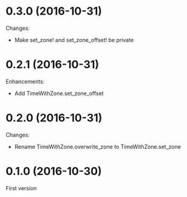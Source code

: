 # 0.3.0 (2016-10-31)

Changes:

* Make set_zone! and set_zone_offset! be private

# 0.2.1 (2016-10-31)

Enhancements:

* Add TimeWithZone.set_zone_offset

# 0.2.0 (2016-10-31)

Changes:

* Rename TimeWithZone.overwrite_zone to TimeWithZone.set_zone

# 0.1.0 (2016-10-30)

First version
